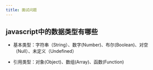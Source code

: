 ```yaml
---
title: 面试问题
---
```


## javascript中的数据类型有哪些

+ 基本类型：字符串（String）、数字(Number)、布尔(Boolean)、对空（Null）、未定义（Undefined）

+ 引用类型：对象(Object)、数组(Array)、函数(Function)